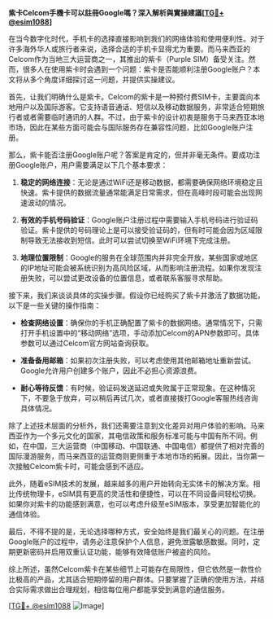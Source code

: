 **紫卡Celcom手機卡可以註冊Google嗎？深入解析與實操建議[[TG💪+ @esim1088](https://t.me/s/esim1088)]**

在当今数字化时代，手机卡的选择直接影响到我们的网络体验和使用便利性。对于许多海外华人或旅行者来说，选择合适的手机卡显得尤为重要。而马来西亚的Celcom作为当地三大运营商之一，其推出的紫卡（Purple SIM）备受关注。然而，很多人在使用紫卡时会遇到一个问题：紫卡是否能顺利注册Google账户？本文将从多个角度详细探讨这一问题，并提供实操建议。

首先，让我们明确什么是紫卡。Celcom的紫卡是一种预付费SIM卡，主要面向本地用户以及国际游客。它支持语音通话、短信以及移动数据服务，非常适合短期旅行者或者需要临时通讯的人群。不过，由于紫卡的设计初衷是服务于马来西亚本地市场，因此在某些方面可能会与国际服务存在兼容性问题，比如Google账户注册。

那么，紫卡能否注册Google账户呢？答案是肯定的，但并非毫无条件。要成功注册Google账户，用户需要满足以下几个基本要求：

1. **稳定的网络连接**：无论是通过WiFi还是移动数据，都需要确保网络环境稳定且快速。紫卡提供的数据流量通常能满足日常需求，但在高峰时段可能会出现网速波动的情况。
   
2. **有效的手机号码验证**：Google账户注册过程中需要输入手机号码进行验证码验证。紫卡提供的号码理论上是可以接受验证码的，但有时可能会因为区域限制导致无法接收到短信。此时可以尝试切换至WiFi环境下完成注册。

3. **地理位置限制**：Google的服务在全球范围内并非完全开放，某些国家或地区的IP地址可能会被系统识别为高风险区域，从而影响注册流程。如果你发现注册失败，可以尝试更改设备的位置信息，或者联系客服寻求帮助。

接下来，我们来谈谈具体的实操步骤。假设你已经购买了紫卡并激活了数据功能，以下是一些关键的操作指南：

- **检查网络设置**：确保你的手机正确配置了紫卡的数据网络。通常情况下，只需打开手机设置中的“移动网络”选项，手动添加Celcom的APN参数即可。具体参数可以通过Celcom官方网站查询获取。
  
- **准备备用邮箱**：如果初次注册失败，可以考虑使用其他邮箱地址重新尝试。Google允许用户创建多个账户，因此不必担心资源浪费。

- **耐心等待反馈**：有时候，验证码发送延迟或失败属于正常现象。在这种情况下，不要急于放弃，可以稍后再试几次，或者直接拨打Google客服热线咨询具体情况。

除了上述技术层面的分析外，我们还需要注意到文化差异对用户体验的影响。马来西亚作为一个多元文化的国家，其电信政策和服务标准可能与中国有所不同。例如，在中国，三大运营商（中国移动、中国联通、中国电信）都提供了相对完善的国际漫游服务，而马来西亚的运营商则更侧重于本地市场的拓展。因此，当你第一次接触Celcom紫卡时，可能会感到不适应。

此外，随着eSIM技术的发展，越来越多的用户开始转向无实体卡的解决方案。相比传统物理卡，eSIM具有更高的灵活性和便捷性，可以在不同设备间轻松切换。如果你对紫卡的功能感到满意，也可以考虑升级至eSIM版本，享受更加智能化的通信体验。

最后，不得不提的是，无论选择哪种方式，安全始终是我们最关心的问题。在注册Google账户的过程中，请务必注意保护个人信息，避免泄露敏感数据。同时，定期更新密码并启用双重认证功能，能够有效降低账户被盗的风险。

综上所述，虽然Celcom紫卡在某些细节上可能存在局限性，但它依然是一款性价比极高的产品，尤其适合短期停留的用户群体。只要掌握了正确的使用方法，并结合实际需求做出合理规划，相信每位用户都能享受到满意的通信服务。

[[TG💪+ @esim1088](https://t.me/s/esim1088) ![Image](https://i.postimg.cc/4NQfJmqS/Snipaste-2025-05-13-00-14-12.png)]